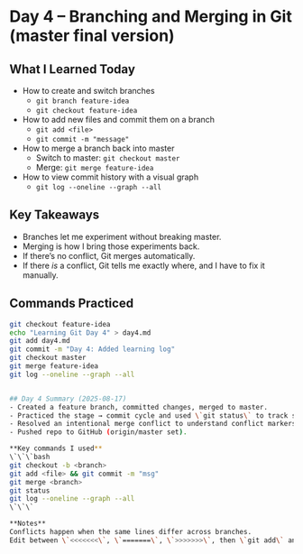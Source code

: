 
# Day 4 – Branching and Merging in Git (master  final version)

## What I Learned Today
- How to create and switch branches  
  - `git branch feature-idea`  
  - `git checkout feature-idea`
- How to add new files and commit them on a branch  
  - `git add <file>`  
  - `git commit -m "message"`
- How to merge a branch back into master  
  - Switch to master: `git checkout master`  
  - Merge: `git merge feature-idea`
- How to view commit history with a visual graph  
  - `git log --oneline --graph --all`

## Key Takeaways
- Branches let me experiment without breaking master.  
- Merging is how I bring those experiments back.  
- If there’s no conflict, Git merges automatically.  
- If there *is* a conflict, Git tells me exactly where, and I have to fix it manually.

## Commands Practiced
```bash
git checkout feature-idea
echo "Learning Git Day 4" > day4.md
git add day4.md
git commit -m "Day 4: Added learning log"
git checkout master
git merge feature-idea
git log --oneline --graph --all


## Day 4 Summary (2025-08-17)
- Created a feature branch, committed changes, merged to master.
- Practiced the stage → commit cycle and used \`git status\` to track states.
- Resolved an intentional merge conflict to understand conflict markers and fixes.
- Pushed repo to GitHub (origin/master set).

**Key commands I used**
\`\`\`bash
git checkout -b <branch>
git add <file> && git commit -m "msg"
git merge <branch>
git status
git log --oneline --graph --all
\`\`\`

**Notes**
Conflicts happen when the same lines differ across branches.
Edit between \`<<<<<<<\`, \`=======\`, \`>>>>>>>\`, then \`git add\` and \`git commit\`.
